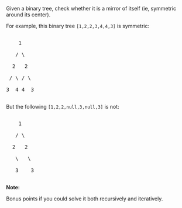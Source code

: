 
Given a binary tree, check whether it is a mirror of itself (ie, symmetric around its center).


For example, this binary tree `[1,2,2,3,4,4,3]` is symmetric:
<pre>
    1
   / \
  2   2
 / \ / \
3  4 4  3
</pre>



But the following `[1,2,2,null,3,null,3]`  is not:<br />
<pre>
    1
   / \
  2   2
   \   \
   3    3
</pre>



**Note:**<br />
Bonus points if you could solve it both recursively and iteratively.

